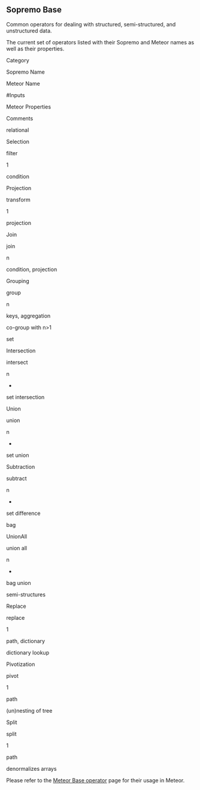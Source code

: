 Sopremo Base
------------

Common operators for dealing with structured, semi-structured, and
unstructured data.

The current set of operators listed with their Sopremo and Meteor names
as well as their properties.

Category

Sopremo Name

Meteor Name

\#Inputs

Meteor Properties

Comments

relational

Selection

filter

1

condition

Projection

transform

1

projection

Join

join

n

condition, projection

Grouping

group

n

keys, aggregation

co-group with n\>1

set

Intersection

intersect

n

-

set intersection

Union

union

n

-

set union

Subtraction

subtract

n

-

set difference

bag

UnionAll

union all

n

-

bag union

semi-structures

Replace

replace

1

path, dictionary

dictionary lookup

Pivotization

pivot

1

path

(un)nesting of tree

Split

split

1

path

denormalizes arrays

Please refer to the [Meteor Base
operator](meteorbaseoperators "wiki:meteorbaseoperators")
page for their usage in Meteor.
